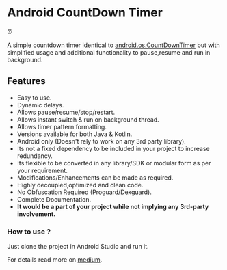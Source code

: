 # Android CountDown Timer

:alarm_clock:

A simple countdown timer identical to [android.os.CountDownTimer](https://developer.android.com/reference/android/os/CountDownTimer) but with simplified usage and additional functionality to pause,resume and run in background.


## Features
 - Easy to use.
 - Dynamic delays.
 - Allows pause/resume/stop/restart.
 - Allows instant switch & run on background thread.
 - Allows timer pattern formatting.
 - Versions available for both Java & Kotlin.
 - Android only (Doesn't rely to work on any 3rd party library).
 - Its not a fixed dependency to be included in your project to increase redundancy.
 - Its flexible to be converted in any library/SDK or modular form as per your requirement.
 - Modifications/Enhancements can be made as required.
 - Highly decoupled,optimized and clean code.
 - No Obfuscation Required (Proguard/Dexguard).
 - Complete Documentation.
 - **It would be a part of your project while not implying any 3rd-party involvement.**
 
 ### How to use ?

   Just clone the project in Android Studio and run it.
  
   For details read more on [medium](https://android.jlelse.eu/countdown-timer-in-android-941aab8dc976).
